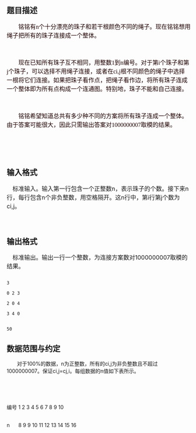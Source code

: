 ## 题目描述

<p></p>
<p></p>
<div class="pdcont" style="font-size: 12pt; color: rgb(32,0,0); font-family: 'Times New Roman', 宋体"></div>
<p></p>
<p><span id="1324814811462E" style="display: none"> </span></p>
<p></p>
<div class="pdcont" style="font-size: 12pt; color: rgb(32,0,0); font-family: 'Times New Roman', 宋体">
 　　铭铭有n个十分漂亮的珠子和若干根颜色不同的绳子。现在铭铭想用绳子把所有的珠子连接成一个整体。
 <br>
  　　现在已知所有珠子互不相同，用整数1到n编号。对于第i个珠子和第j个珠子，可以选择不用绳子连接，或者在ci,j根不同颜色的绳子中选择一根将它们连接。如果把珠子看作点，把绳子看作边，将所有珠子连成一个整体即为所有点构成一个连通图。特别地，珠子不能和自己连接。
 <br>
  　　铭铭希望知道总共有多少种不同的方案将所有珠子连成一个整体。由于答案可能很大，因此只需输出答案对1000000007取模的结果。
 <br>
</div>
<div class="pdcont" style="font-size: 12pt; color: rgb(32,0,0); font-family: 'Times New Roman', 宋体">
 　
</div>

## 输入格式

<p><span style="font-size: medium">　标准输入。输入第一行包含一个正整数n，表示珠子的个数。接下来n行，每行包含n个非负整数，用空格隔开。这n行中，第i行第j个数为ci,j。<br></span></p>
<div class="pdcont" style="font-size: 12pt; color: rgb(32,0,0); font-family: 'Times New Roman', 宋体">
 <span style="font-size: medium">　</span>
</div>

## 输出格式

<p><span style="font-size: medium">　标准输出。输出一行一个整数，为连接方案数对1000000007取模的结果。<br></span></p>

```input1
3
0 2 3
2 0 4
3 4 0
```
```output1
50
```
## 数据范围与约定

<p>　　对于100%的数据，n为正整数，所有的ci,j为非负整数且不超过1000000007。保证ci,j=cj,i。每组数据的n值如下表所示。<br><br>
   <br><br>
  编号 1 2 3 4 5 6 7 8 9 10    <br><br>
  n      8 9 9 10 11 12 13 14 15 16  <br><br></p>

